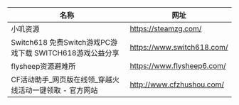 | 名称                                         | 网址                         |
|--------------------------------------------|----------------------------|
| 小叽资源                                       | https://steamzg.com/       |
| Switch618 免费Switch游戏PC游戏下载 SWITCH618游戏公益分享 | https://www.switch618.com/ |
| flysheep资源避难所                              | https://www.flysheep6.com/ |
| CF活动助手_网页版在线领_穿越火线活动一键领取 - 官方网站            | http://www.cfzhushou.com/  |